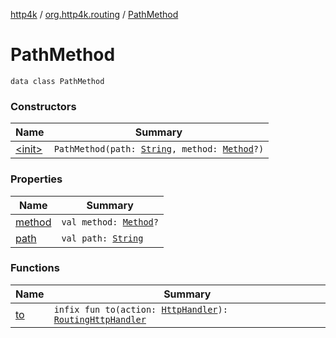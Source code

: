 [http4k](../../index.md) / [org.http4k.routing](../index.md) / [PathMethod](./index.md)

# PathMethod

`data class PathMethod`

### Constructors

| Name | Summary |
|---|---|
| [&lt;init&gt;](-init-.md) | `PathMethod(path: `[`String`](https://kotlinlang.org/api/latest/jvm/stdlib/kotlin/-string/index.html)`, method: `[`Method`](../../org.http4k.core/-method/index.md)`?)` |

### Properties

| Name | Summary |
|---|---|
| [method](method.md) | `val method: `[`Method`](../../org.http4k.core/-method/index.md)`?` |
| [path](path.md) | `val path: `[`String`](https://kotlinlang.org/api/latest/jvm/stdlib/kotlin/-string/index.html) |

### Functions

| Name | Summary |
|---|---|
| [to](to.md) | `infix fun to(action: `[`HttpHandler`](../../org.http4k.core/-http-handler.md)`): `[`RoutingHttpHandler`](../-routing-http-handler/index.md) |
